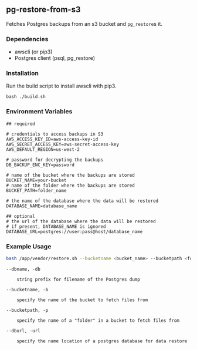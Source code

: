 ## pg-restore-from-s3

Fetches Postgres backups from an s3 bucket and `pg_restore`s it.

### Dependencies

* awscli (or pip3)
* Postgres client (psql, pg_restore)

### Installation

Run the build script to install awscli with pip3.

```
bash ./build.sh
```

### Environment Variables

```
## required

# credentials to access backups in S3
AWS_ACCESS_KEY_ID=aws-access-key-id
AWS_SECRET_ACCESS_KEY=aws-secret-access-key
AWS_DEFAULT_REGION=us-west-2

# password for decrypting the backups
DB_BACKUP_ENC_KEY=password

# name of the bucket where the backups are stored
BUCKET_NAME=your-bucket
# name of the folder where the backups are stored
BUCKET_PATH=folder_name

# the name of the database where the data will be restored
DATABASE_NAME=database_name

## optional
# the url of the database where the data will be restored
# if present, DATABASE_NAME is ignored
DATABASE_URL=postgres://user:pass@host/database_name
```

### Example Usage

```bash
bash /app/vendor/restore.sh --bucketname <bucket_name> --bucketpath <folder_name> --dbname <string_for_name>
```

```log
--dbname, -db

    string prefix for filename of the Postgres dump

--bucketname, -b

    specify the name of the bucket to fetch files from

--bucketpath, -p

    specify the name of a "folder" in a bucket to fetch files from

--dburl, -url

    specify the name location of a postgres database for data restore
```
